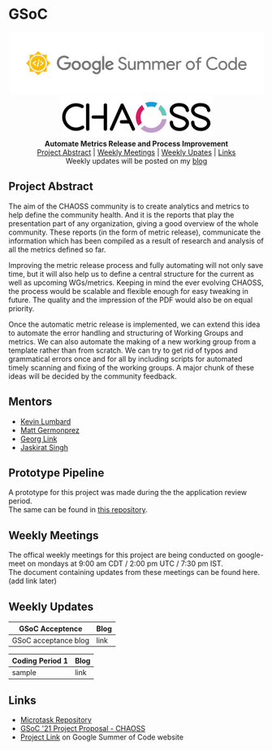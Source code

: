 # GSoC

<div align="center">
    <img src="assests/gsoc_logo.png" width="600" alt="gsoc logo"> <br>
    <img src="assests/chaoss_logo.png" width="300" alt="chaoss logo"> <br>
    <b>
        Automate Metrics Release and Process Improvement
    </b>
    <br>
	<a href="#project-abstract">Project Abstract</a> |
    <a href="#weekly-meetings">Weekly Meetings</a> |
    <a href="#weekly-updates">Weekly Upates</a> |
    <a href="#links">Links</a>
    <br>
    Weekly updates will be posted on my <a href="https://medium.com/@ritik18406">blog</a>
</div>

## Project Abstract

The aim of the CHAOSS community is to create analytics and metrics to help define the community health. And it is the reports that play the presentation part of any organization, giving a good overview of the whole community. These reports (in the form of metric release), communicate the information which has been compiled as a result of research and analysis of all the metrics defined so far.

Improving the metric release process and fully automating will not only save time, but it will also help us to define a central structure for the current as well as upcoming WGs/metrics. Keeping in mind the ever evolving CHAOSS, the process would be scalable and flexible enough for easy tweaking in future. The quality and the impression of the PDF would also be on equal priority.

Once the automatic metric release is implemented, we can extend this idea to automate the error handling and structuring of Working Groups and metrics. We can also automate the making of a new working group from a template rather than from scratch. We can try to get rid of typos and grammatical errors once and for all by including scripts for automated timely scanning and fixing of the working groups. A major chunk of these ideas will be decided by the community feedback.

## Mentors

* [Kevin Lumbard](https://github.com/klumb)
* [Matt Germonprez](https://github.com/germonprez)
* [Georg Link](https://github.com/georgLink)
* [Jaskirat Singh](https://github.com/jaskiratsingh2000)

## Prototype Pipeline

A prototype for this project was made during the the application review period. \
The same can be found in [this repository](https://github.com/ritik-malik/prototype-pipeline).

## Weekly Meetings

The offical weekly meetings for this project are being conducted on google-meet on mondays at 9:00 am CDT / 2:00 pm UTC / 7:30 pm IST. \
The document containing updates from these meetings can be found here. (add link later)

## Weekly Updates

| GSoC Acceptence | Blog |
| --------------- | ---- |
| GSoC acceptance blog | link |

| Coding Period 1 | Blog |
| --------------- | ---- |
| sample | link |


## Links

* [Microtask Repository](github.com/ritik-malik/microtasks)
* [GSoC '21 Project Proposal - CHAOSS](https://drive.google.com/file/d/1HJ2tHSVkZ3TJQUNDrmucDKkGXSVLQlr1/view?usp=sharing)
* [Project Link](https://summerofcode.withgoogle.com/projects/#6676319141625856) on Google Summer of Code website















